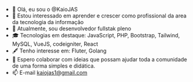 - 👋 Olá, eu sou o @KaioJAS
- 👀 Estou interessado em aprender e crescer como profissional da area da tecnologia da informação
- 🌱 Atualmente, sou desenvolvedor fullstak pleno
- 🎓 Tecnologias em destaque: JavaScript, PHP, Bootstrap, Tailwind, MySQL, VueJS, codeigniter, React
- 🖋️ Tenho interesse em: Fluter, Golang
- 💞️ Espero colaborar com ideias que possam ajudar toda a comunidade de uma forma simples e didática.
- 📫 E-mail kaiojas1@gmail.com

<!---
KaioJAS/KaioJAS is a ✨ special ✨ repository because its `README.md` (this file) appears on your GitHub profile.
You can click the Preview link to take a look at your changes.
--->
